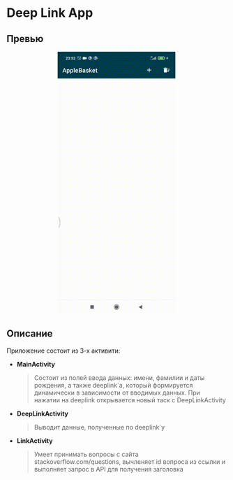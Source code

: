 # Deep Link App
## Превью
<p align="center">
<img src="data/first.gif" />
</p>

## Описание
Приложение состоит из 3-х активити:
- **MainActivity**

  > Состоит из полей ввода данных: имени, фамилии и даты рождения, 
  > а также deeplink`а, который формируется динамически в зависимости от вводимых данных.
  > При нажатии на deeplink открывается новый таск с DeepLinkActivity

- **DeepLinkActivity**
  
  > Выводит данные, полученные по deeplink`у
  
- **LinkActivity** 
  > Умеет принимать вопросы с сайта stackoverflow.com/questions, вычленяет id вопроса из ссылки и выполняет запрос в API для получения заголовка





